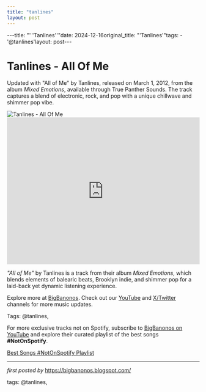 ```yaml
---
title: "tanlines"
layout: post
---
```

---title: "' 'Tanlines''"date: 2024-12-16original_title: "'Tanlines'"tags:  - '@tanlines'layout: post---<!-- Title of the Post --><h1 >Tanlines - All Of Me</h1> <!-- Introductory Text --><p >Updated with "All of Me" by Tanlines, released on March 1, 2012, from the album *Mixed Emotions*, available through True Panther Sounds. The track captures a blend of electronic, rock, and pop with a unique chillwave and shimmer pop vibe.</p> <!-- Featured Image --><div > <img src="https://media.pitchfork.com/photos/5929f6540c2bba1b7de038f4/1:1/w_450%2Cc_limit/4b2b2a57.jpg" alt="Tanlines - All Of Me" /></div> <!-- YouTube Video Embed --><div > <iframe width="100%" height="385" src="https://www.youtube.com/embed/kKJ3z9Pa7AU" title="Tanlines - All Of Me" frameborder="0" allow="accelerometer; autoplay; clipboard-write; encrypted-media; gyroscope; picture-in-picture; web-share" referrerpolicy="strict-origin-when-cross-origin" allowfullscreen></iframe></div> <!-- Song Information --><div > <p><em>"All of Me"</em> by Tanlines is a track from their album *Mixed Emotions*, which blends elements of balearic beats, Brooklyn indie, and shimmer pop for a laid-back yet dynamic listening experience.</p></div> <!-- Footer Links --><div > <p>Explore more at <a href="https://bigbanonos.blogspot.com/" target="_blank">BigBanonos</a>. Check out our <a href="https://www.youtube.com/@BigBanonos" target="_blank">YouTube</a> and <a href="https://x.com/bigbanonos" target="_blank">X/Twitter</a> channels for more music updates.</p></div> <!-- Tags --><p >Tags: @tanlines,</p><!--Subscribe and Playlist Links--><div>    <p>For more exclusive tracks not on Spotify, subscribe to <a href="https://www.youtube.com/@BigBanonos" target="_blank">BigBanonos on YouTube</a> and explore their curated playlist of the best songs <strong>#NotOnSpotify</strong>.</p>    <p><a href="https://www.youtube.com/playlist?list=PLtuNtuTatqI0kFahUCbtbfenC_ET5O_tr" target="_blank">Best Songs #NotOnSpotify Playlist<br /></a></p></div><hr /><p><em>first posted by</em> <a href="https://bigbanonos.blogspot.com/" rel="noopener" target="_new">https://bigbanonos.blogspot.com/</a></p><p>tags: @tanlines,</p>